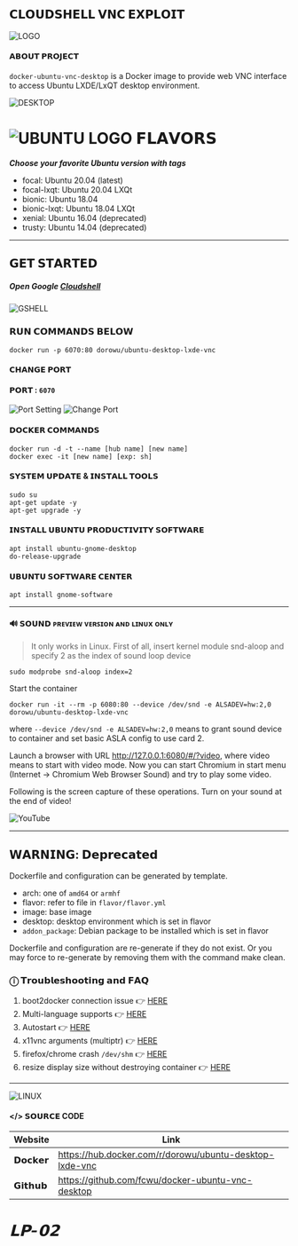 ## 𝗖𝗟𝗢𝗨𝗗𝗦𝗛𝗘𝗟𝗟  𝗩𝗡𝗖  𝗘𝗫𝗣𝗟𝗢𝗜𝗧
![LOGO][1]
#### 𝗔𝗕𝗢𝗨𝗧 𝗣𝗥𝗢𝗝𝗘𝗖𝗧
`docker-ubuntu-vnc-desktop` is a Docker image to provide web VNC interface to access Ubuntu LXDE/LxQT desktop environment.

![DESKTOP][2]


# ![UBUNTU LOGO][3] 𝗙𝗟𝗔𝗩𝗢𝗥𝗦
***Choose your favorite Ubuntu version with tags***

 - focal: Ubuntu 20.04 (latest)
 - focal-lxqt: Ubuntu 20.04 LXQt
 - bionic: Ubuntu 18.04
 - bionic-lxqt: Ubuntu 18.04 LXQt
 - xenial: Ubuntu 16.04 (deprecated)
 - trusty: Ubuntu 14.04 (deprecated)

----------
## 𝗚𝗘𝗧 𝗦𝗧𝗔𝗥𝗧𝗘𝗗

##### Open Google [**Cloudshell**](https://shell.cloud.google.com/?show=ide,terminal&authuser=1&fromcloudshell=true)

![GSHELL][4]

### 𝗥𝗨𝗡 𝗖𝗢𝗠𝗠𝗔𝗡𝗗𝗦 𝗕𝗘𝗟𝗢𝗪

    docker run -p 6070:80 dorowu/ubuntu-desktop-lxde-vnc

#### 𝗖𝗛𝗔𝗡𝗚𝗘 𝗣𝗢𝗥𝗧
#### 𝗣𝗢𝗥𝗧 : `6070`
![Port Setting](https://i.ibb.co/k0sTNcY/Screenshot-2023-12-23-5-37-51-AM.png)  ![Change Port](https://i.ibb.co/vQNHtbh/Screenshot-2023-12-23-5-39-19-AM.png) 

#### 𝗗𝗢𝗖𝗞𝗘𝗥 𝗖𝗢𝗠𝗠𝗔𝗡𝗗𝗦

    docker run -d -t --name [hub name] [new name]
    docker exec -it [new name] [exp: sh]

#### 𝗦𝗬𝗦𝗧𝗘𝗠 𝗨𝗣𝗗𝗔𝗧𝗘 & 𝗜𝗡𝗦𝗧𝗔𝗟𝗟 𝗧𝗢𝗢𝗟𝗦

    sudo su
    apt-get update -y
    apt-get upgrade -y
#### 𝗜𝗡𝗦𝗧𝗔𝗟𝗟 𝗨𝗕𝗨𝗡𝗧𝗨 𝗣𝗥𝗢𝗗𝗨𝗖𝗧𝗜𝗩𝗜𝗧𝗬 𝗦𝗢𝗙𝗧𝗪𝗔𝗥𝗘
    apt install ubuntu-gnome-desktop
    do-release-upgrade

#### 𝗨𝗕𝗨𝗡𝗧𝗨 𝗦𝗢𝗙𝗧𝗪𝗔𝗥𝗘 𝗖𝗘𝗡𝗧𝗘𝗥
    apt install gnome-software



----------


#### 🔊 𝗦𝗢𝗨𝗡𝗗 ᴘ️ʀᴇᴠɪᴇᴡ ᴠᴇʀꜱɪᴏɴ ᴀɴᴅ ʟɪɴᴜx ᴏɴʟʏ 
> It only works in Linux.
First of all, insert kernel module snd-aloop and specify 2 as the index of sound loop device

    sudo modprobe snd-aloop index=2
Start the container

    docker run -it --rm -p 6080:80 --device /dev/snd -e ALSADEV=hw:2,0 dorowu/ubuntu-desktop-lxde-vnc

where `--device /dev/snd -e ALSADEV=hw:2,0` means to grant sound device to container and set basic ASLA config to use card 2.

Launch a browser with URL http://127.0.0.1:6080/#/?video, where video means to start with video mode. Now you can start Chromium in start menu (Internet -> Chromium Web Browser Sound) and try to play some video.

Following is the screen capture of these operations. Turn on your sound at the end of video!

![YouTube][5]


----------



## 𝗪𝗔𝗥𝗡𝗜𝗡𝗚: 𝗗𝗲𝗽𝗿𝗲𝗰𝗮𝘁𝗲𝗱

Dockerfile and configuration can be generated by template.

- arch: one of `amd64` or `armhf`
- flavor: refer to file in `flavor/flavor.yml`
- image: base image
- desktop: desktop environment which is set in flavor
- `addon_package`: Debian package to be installed which is set in flavor

Dockerfile and configuration are re-generate if they do not exist. Or you may force to re-generate by removing them with the command make clean.


### ⓘ 𝗧𝗿𝗼𝘂𝗯𝗹𝗲𝘀𝗵𝗼𝗼𝘁𝗶𝗻𝗴 𝗮𝗻𝗱 𝗙𝗔𝗤
1. boot2docker connection issue 👉 [HERE](https://github.com/fcwu/docker-ubuntu-vnc-desktop/issues/2)
2. Multi-language supports 👉 [HERE](https://github.com/fcwu/docker-ubuntu-vnc-desktop/issues/80)
3. Autostart 👉 [HERE](https://github.com/fcwu/docker-ubuntu-vnc-desktop/issues/85#issuecomment-466778407)
4. x11vnc arguments (multiptr) 👉 [HERE](https://github.com/fcwu/docker-ubuntu-vnc-desktop/issues/101)
5. firefox/chrome crash `/dev/shm` 👉 [HERE](https://github.com/fcwu/docker-ubuntu-vnc-desktop/issues/112)
6. resize display size without destroying container 👉 [HERE](https://github.com/fcwu/docker-ubuntu-vnc-desktop/issues/115#issuecomment-52242603) 


----------

![LINUX][6]

#### </> 𝗦𝗢𝗨𝗥𝗖𝗘 CODE
| Website | Link | 
| -------- | -------- |
|𝗗𝗼𝗰𝗸𝗲𝗿|https://hub.docker.com/r/dorowu/ubuntu-desktop-lxde-vnc|
|𝗚𝗶𝘁𝗵𝘂𝗯|https://github.com/fcwu/docker-ubuntu-vnc-desktop|


# ***𝗟𝗣-𝟬𝟮***



  [1]: https://i.ibb.co/tK0h6mg/image.png
  [2]: https://i.ibb.co/2q0C1qN/Screenshot-2023-12-23-5-48-21-AM.png
  [3]: https://encrypted-tbn0.gstatic.com/images?q=tbn:ANd9GcSr7x7rR8pCp-BAuUFCvyHzUhEI7usAW0iKwCiLe_s6I5lUEDe-n-pOl9XtFFlowcWRMQ&usqp=CAU
  [4]: https://i.ibb.co/ySBTs48/Screenshot-2023-12-23-5-24-23-AM.jpg
  [5]: http://img.youtube.com/vi/Kv9FGClP1-k/0.jpg
  [6]: https://i.ibb.co/mNzXrm7/image.png
